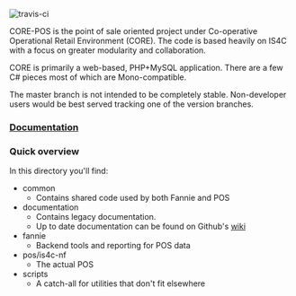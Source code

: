 ![[travis-ci](https://travis-ci.org/CORE-POS/IS4C.svg?branch=master)](https://travis-ci.org/CORE-POS/IS4C)

CORE-POS is the point of sale oriented project under Co-operative
Operational Retail Environment (CORE). The code is based heavily 
on IS4C with a focus on greater modularity and collaboration.

CORE is primarily a web-based, PHP+MySQL application. There are
a few C# pieces most of which are Mono-compatible.

The master branch is not intended to be completely stable. 
Non-developer users would be best served tracking one of the
version branches.

### [Documentation](https://github.com/CORE-POS/IS4C/wiki)

### Quick overview
In this directory you'll find:
* common
  * Contains shared code used by both Fannie and POS
* documentation
  * Contains legacy documentation.
  * Up to date documentation can be found
    on Github's [wiki](https://github.com/CORE-POS/IS4C/wiki)
* fannie
  * Backend tools and reporting for POS data
* pos/is4c-nf
  * The actual POS
* scripts
  * A catch-all for utilities that don't fit elsewhere 
